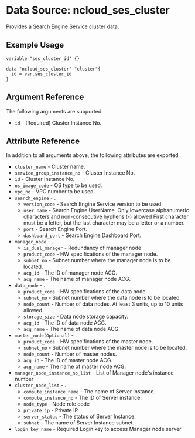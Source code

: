# Data Source: ncloud_ses_cluster

Provides a Search Engine Service cluster data.

## Example Usage
``` hcl
variable "ses_cluster_id" {}

data "ncloud_ses_cluster" "cluster"{
  id = var.ses_cluster_id
}
```

## Argument Reference
The following arguments are supported

* `id` - (Required) Cluster Instance No.

## Attribute Reference
In addition to all arguments above, the following attributes are exported

* `cluster_name` - Cluster name.
* `service_group_instance_no` - Cluster Instance No.
* `id` - Cluster Instance No.
* `os_image_code` -  OS type to be used.
* `vpc_no` - VPC number to be used.
* `search_engine` - .
    * `version_code` - Search Engine Service version to be used.
    * `user_name` - Search Engine UserName. Only lowercase alphanumeric characters and non-consecutive hyphens (-) allowed First character must be a letter, but the last character may be a letter or a number.
    * `port` - Search Engine Port.
    * `dashboard_port` - Search Engine Dashboard Port.
* `manager_node` - .
    * `is_dual_manager` - Redundancy of manager node
    * `product_code` - HW specifications of the manager node.
    * `subnet_no` - Subnet number where the manager node is to be located.
    * `acg_id` - The ID of manager node ACG.
    * `acg_name` - The name of manager node ACG.
* `data_node` - .
    * `product_code` - HW specifications of the data node.
    * `subnet_no` - Subnet number where the data node is to be located.
    * `node_count` - Number of data nodes. At least 3 units, up to 10 units allowed.
    * `storage_size` - Data node storage capacity.
    * `acg_id` - The ID of data node ACG.
    * `acg_name` - The name of data node ACG.
* `master_node(Optional)` - .
  * `product_code` - HW specifications of the master node.
  * `subnet_no` - Subnet number where the master node is to be located.
  * `node_count` - Number of master nodes.
  * `acg_id` - The ID of master node ACG.
  * `acg_name` - The name of master node ACG.
* `manager_node_instance_no_list` - List of Manager node's instance number 
* `cluster_node_list` - .
  * `compute_instance_name` - The name of Server instance.
  * `compute_instance_no`   - The ID of Server instance.
  * `node_type`             - Node role code
  * `private_ip`            - Private IP
  * `server_status`         - The status of Server Instance.
  * `subnet`                - The name of Server Instance subnet.
* `login_key_name` - Required Login key to access Manager node server